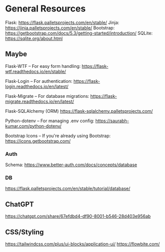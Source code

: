 # General Resources

Flask: https://flask.palletsprojects.com/en/stable/
Jinja: https://jinja.palletsprojects.com/en/stable/
Bootstrap: https://getbootstrap.com/docs/5.3/getting-started/introduction/
SQLite: https://sqlite.org/about.html

## Maybe 
Flask-WTF – For easy form handling:
https://flask-wtf.readthedocs.io/en/stable/

Flask-Login – For authentication:
https://flask-login.readthedocs.io/en/latest/

Flask-Migrate – For database migrations:
https://flask-migrate.readthedocs.io/en/latest/

Flask-SQLAlchemy (ORM)
https://flask-sqlalchemy.palletsprojects.com/

Python-dotenv – For managing .env config:
https://saurabh-kumar.com/python-dotenv/

Bootstrap Icons – If you're already using Bootstrap:
https://icons.getbootstrap.com/


### Auth
Schema: https://www.better-auth.com/docs/concepts/database

### DB
https://flask.palletsprojects.com/en/stable/tutorial/database/

## ChatGPT
https://chatgpt.com/share/67efdbd4-df90-8001-b546-28d403e956ab

## CSS/Styling
https://tailwindcss.com/plus/ui-blocks/application-ui/
https://flowbite.com/
